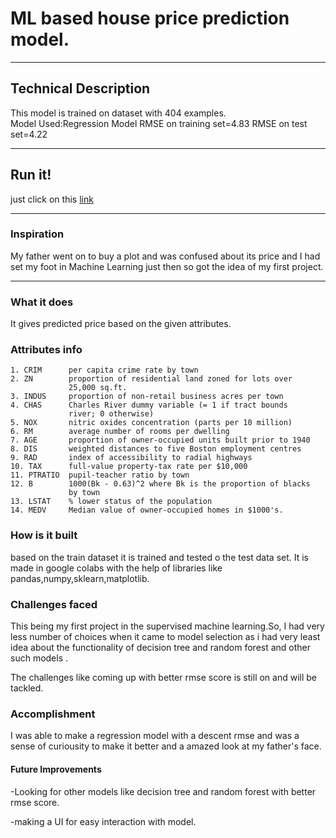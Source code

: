 # ML based house price prediction model.

---

## Technical Description

This model is trained on dataset with 404 examples.</br>
Model Used:Regression Model
RMSE on training set=4.83
RMSE on test set=4.22

---

## Run it!

just click on this [link](https://colab.research.google.com/github/anurag1517/ML_PROJECTS/blob/main/housing.ipynb)

---

### Inspiration 

My father went on to buy a plot and was confused about its price and I had set my foot in Machine Learning just then so got the idea of my first project.

---

### What it does

It gives predicted price based on the given attributes.

### Attributes info


    1. CRIM      per capita crime rate by town
    2. ZN        proportion of residential land zoned for lots over 
                 25,000 sq.ft.
    3. INDUS     proportion of non-retail business acres per town
    4. CHAS      Charles River dummy variable (= 1 if tract bounds 
                 river; 0 otherwise)
    5. NOX       nitric oxides concentration (parts per 10 million)
    6. RM        average number of rooms per dwelling
    7. AGE       proportion of owner-occupied units built prior to 1940
    8. DIS       weighted distances to five Boston employment centres
    9. RAD       index of accessibility to radial highways
    10. TAX      full-value property-tax rate per $10,000
    11. PTRATIO  pupil-teacher ratio by town
    12. B        1000(Bk - 0.63)^2 where Bk is the proportion of blacks 
                 by town
    13. LSTAT    % lower status of the population
    14. MEDV     Median value of owner-occupied homes in $1000's.

### How is it built

based on the train dataset it is trained and tested o the test data set.
It is made in google colabs with the help of libraries like pandas,numpy,sklearn,matplotlib.

### Challenges faced

This being my first project in the supervised machine learning.So, I had very less number of choices when it came to model selection as i had very least idea about the functionality of decision tree and random forest and other such models .

The challenges like coming up with better rmse score is still on and will be tackled.

### Accomplishment 

I was able to make a regression model with a descent rmse and was a sense of curiousity to make it better and a amazed look at my father's face.

#### Future Improvements

-Looking for other models like decision tree and random forest with better rmse score.

-making a UI for easy interaction with model.



    


    

